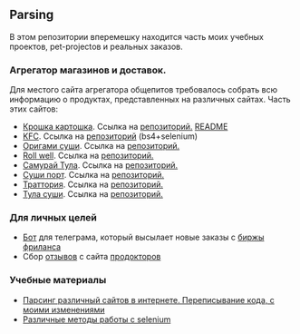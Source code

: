 ## Parsing

В этом репозитории вперемешку находится часть моих учебных проектов, pet-projectов и реальных заказов.


### Агрегатор магазинов и доставок.

Для местого сайта агрегатора общепитов требовалось собрать всю информацию о продуктах, представленных на различных сайтах. Часть этих сайтов:
- [Крошка картошка](https://www.kartoshka.com/menu/#!section=potatoes-xl).
  Ссылка на [репозиторий.](https://github.com/HeySlava/parsing/tree/main/markets/kartoshka) 
  [README](https://github.com/HeySlava/parsing/tree/main/markets/kartoshka#readme)
- [KFC](https://www.kfc.ru/). Ссылка на [репозиторий](https://github.com/HeySlava/parsing/tree/main/markets/kfc) (bs4+selenium)
- [Оригами суши](https://origamisushi.ru/). Ссылка на [репозиторий.](https://github.com/HeySlava/parsing/tree/main/markets/origamisushi)
- [Roll well](https://www.rollwell.ru/). Ссылка на [репозиторий.](https://github.com/HeySlava/parsing/tree/main/markets/rollwell)
- [Самурай Тула](http://samurai-tula.ru/). Ссылка на [репозиторий.](https://github.com/HeySlava/parsing/tree/main/markets/samurai)
- [Суши порт](https://sushiport.ru/tula/). Ссылка на [репозиторий.](https://github.com/HeySlava/parsing/tree/main/markets/sushiport)
- [Траттория](http://trattoria-tula.ru/). Ссылка на [репозиторий.](https://github.com/HeySlava/parsing/tree/main/markets/trarottoria)
- [Тула суши](https://tula-sushi.ru/). Ссылка на [репозиторий.](https://github.com/HeySlava/parsing/tree/main/markets/tula_sushi)

### Для личных целей
- [Бот](https://github.com/HeySlava/parsing/tree/main/python2day/work_alert) для телеграма, который высылает новые заказы с [биржы фриланса](https://www.fl.ru/)
- Сбор [отзывов](https://github.com/HeySlava/parsing/tree/main/markets/rewiews_nastya) с сайта [продокторов](https://prodoctorov.ru/podolsk/lpu/34291-zhemchuzhina-podolya/otzivi/)

### Учебные материалы
- [Парсинг различный сайтов в интернете. Переписывание кода, с моими изменениями](https://github.com/HeySlava/parsing/tree/main/python2day)
- [Различные методы работы с selenium](https://github.com/HeySlava/parsing/tree/main/python2day/selenium)
